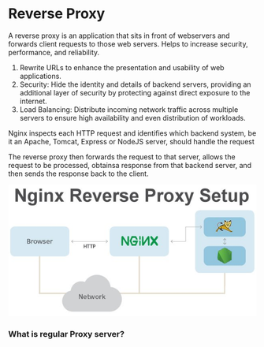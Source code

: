 # Reverse Proxy

A reverse proxy is an application that sits in front of webservers and forwards client requests to those web servers. Helps to increase security, performance, and reliability.

1. Rewrite URLs to enhance the presentation and usability of web applications.
2. Security: Hide the identity and details of backend servers, providing an additional layer of security by protecting against direct exposure to the internet.
3. Load Balancing: Distribute incoming network traffic across multiple servers to ensure high availability and even distribution of workloads.


Nginx inspects each HTTP request and identifies which backend system, be it an Apache, Tomcat, Express or NodeJS server, should handle the request

The reverse proxy then forwards the request to that server, allows the request to be processed, obtainsa  response from that backend server, and then sends the response back to the client.

![img.png](images/nginx_reverse_proxy_setup.png)

### What is regular Proxy server?
